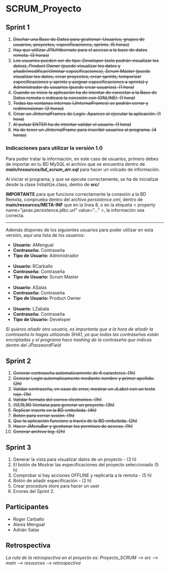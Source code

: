 <h1>SCRUM_Proyecto</h1>

<h2>Sprint 1</h2>
<ol>
  <li>
    <s>
      Diseñar una Base de Datos para gestionar: Usuarios, grupos de usuarios, proyectos, especificaciones, sprints. (5 horas)
    </s>
  </li>
  <li>
    <s>
      Hay que utilizar JPA/Hibernate para el acceso a la base de datos remota. (3 horas)
    </s>
  </li>
  <li>
    <s>
      Los usuarios pueden ser de tipo: <i>Developer</i> (solo podrán visualizar los datos), <i>Product Owner</i> (puede visualizar los datos y añadir/modificar/eliminar especificaciones), <i>Scrum Master</i> (puede visualizar los datos, crear proyectos, crear sprints, temporizar especificaciones y sprints y asignar especificaciones a sprints) y Administrador de usuarios (puede crear usuarios). (1 hora)     </s>
  </li>
  <li>
    <s>
      Cuando se inicie la aplicación ha de intentar de conectar a la Base de Datos remota e indicará la conexión con (ONLINE). (1 hora)     </s>
  </li>
  <li>
    <s>Todas las ventanas internas (JInternalFrames) se podrán cerrar y redimensionar. (2 horas)
    </s>
  </li>
  <li>
    <s>
      Crear un JInternalFrames de Login. Aparece al ejecutar la aplicación. (1 hora)
    </s>
  </li>
  <li>
    <s>
      Al pulsar ENTER ha de intentar validar el usuario. (1 hora)
    </s>
  </li>
  <li>
    <s>
      Ha de tener un JInternalFrame para inscribir usuarios al programa. (4 horas)
    </s>
  </li>  
</ol>

<h3>Indicaciones para utilizar la versión 1.0</h3>
<p>
  Para poder tratar la información, en este caso de usuarios, primero debes de importar en tu BD MySQL el archivo que se encuentra dentro de <b><i>main/resources/bd_scrum_arr.sql</i></b> para hacer un volcado de información.
</p>

<p>
  Al iniciar el programa, y que se ejecute correctamente, se ha de inicializar desde la clase Initialitze.class, dentro de <b><i>src/</i></b>
</p>

<p>
  <b>IMPORTANTE</b> para que funcione correctamente la conexión a la BD Remota, comprueba dentro del archivo <i>persistence.xml</i>, dentro de <b></i>main/resources/META-INF</i></b> que en la línea 8, o en la etiqueta < property name="javax.persistence.jdbc.url" value="..." >, la información sea correcta.
</p>

<hr />

<p>
  Además dispones de los siguientes usuarios para poder utilizar en esta versión, aquí una lista de los usuarios:
  <ul>
    <li><b>Usuario:</b> AMengual</li>
    <li><b>Contraseña:</b> Contraseña</li>
    <li><b>Tipo de Usuario:</b> Administrador</li>
    <br />
    <li><b>Usuario:</b> RCarballo</li>
    <li><b>Contraseña:</b> Contraseña</li>
    <li><b>Tipo de Usuario:</b> Scrum Master</li>
    <br />
    <li><b>Usuario:</b> ASalas</li>
    <li><b>Contraseña:</b> Contraseña</li>
    <li><b>Tipo de Usuario:</b> Product Owner</li>
    <br />
    <li><b>Usuario:</b> LZabala</li>
    <li><b>Contraseña:</b> Contraseña</li>
    <li><b>Tipo de Usuario:</b> Developer</li>
  </ul>
  <i>Sí quieres añadir otro usuario, es importante que a la hora de añadir la contraseña lo hagas utilizando SHA1, ya que todas las contraseñas están encriptadas y el programa hace hashing de la contraseña que indicas dentro del JPasswordField</i>
</p>

<h2>Sprint 2</h2>
<ol>
  <li><s>Generar contraseña automaticamente de 6 caracteres. (1h)</s></li>
  <li><s>Generar Login automaticamente mediante nombre y primer apellido. (2h)</s></li>
  <li><s>Validar contraseña, en caso de error, mostrar un JLabel con un texto rojo. (1h)</s></li>
  <li><s>Validar formato del correo electronico. (1h)</s></li>
  <li><s>(13,15,16) Ventana para generar un proyecto. (3h)</s></li>
  <li><s>Replicar inserts en la BD embebida. (4h)</s></li>
  <li><s>Botón para cerrar sesión. (1h)</s></li>
  <li><s>Que la aplicación funcione a través de la BD embebida. (2h)</s></li>
  <li><s>Hacer JMenuBar y gestionar los permisos de acceso. (1h)</s></li>
  <li><s>Generar archivo log. (2h)</s></li>
</ol>

<h2>Sprint 3</h2>
<ol>
  <li>Generar la vista para visualizar datos de un proyecto - (3 h)</li>
  <li>El botón de Mostrar las especificaciones del proyecto seleccionado (5 h)</li>
  <li>Comprobar si hay acciones OFFLINE y replicarla a la remota - (5 h)</li>
  <li>Botón de añadir especificación - (2 h)</li>
  <li>Crear procedure store para hacer un user</li>
  <li>Errores del Sprint 2.</li>
</ol>

<h2>Participantes</h2>
<ul>
  <li>Roger Carballo</li>  
  <li>Alexis Mengual</li>
  <li>Adrián Salas</li>
</ul>

<h2>Retrospectiva</h2>
  <i>La ruta de la retrospectiva en el proyecto es: Proyecto_SCRUM --> src --> main --> resources --> retrospectiva</i>
